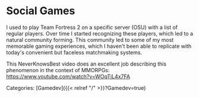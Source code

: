 # Social Games

I used to play Team Fortress 2 on a specific server (OSU) with a list of
regular players.  Over time I started recognizing these players, which led to a
natural community forming. This community led to some of my most memorable
gaming experiences, which I haven't been able to replicate with today's
convenient but faceless matchmaking systems.

This NeverKnowsBest video does an excellent job describing this phenomenon in
the context of MMORPGs: https://www.youtube.com/watch?v=WOqTjL4x7FA










Categories: [Gamedev]({{< relref "/" >}}?Gamedev=true)